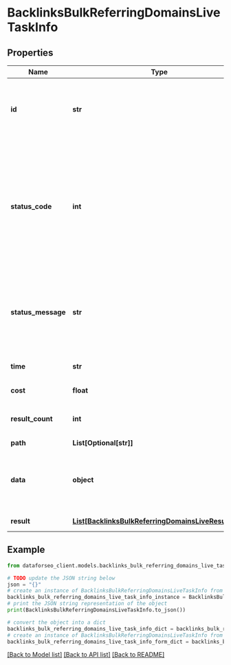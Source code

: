 # BacklinksBulkReferringDomainsLiveTaskInfo


## Properties

Name | Type | Description | Notes
------------ | ------------- | ------------- | -------------
**id** | **str** | task identifier unique task identifier in our system in the UUID format | [optional] 
**status_code** | **int** | status code of the task generated by DataForSEO, can be within the following range: 10000-60000 you can find the full list of the response codes here | [optional] 
**status_message** | **str** | informational message of the task you can find the full list of general informational messages here | [optional] 
**time** | **str** | execution time, seconds | [optional] 
**cost** | **float** | total tasks cost, USD | [optional] 
**result_count** | **int** | number of elements in the result array | [optional] 
**path** | **List[Optional[str]]** | URL path | [optional] 
**data** | **object** | contains the same parameters that you specified in the POST request | [optional] 
**result** | [**List[BacklinksBulkReferringDomainsLiveResultInfo]**](BacklinksBulkReferringDomainsLiveResultInfo.md) | array of results | [optional] 

## Example

```python
from dataforseo_client.models.backlinks_bulk_referring_domains_live_task_info import BacklinksBulkReferringDomainsLiveTaskInfo

# TODO update the JSON string below
json = "{}"
# create an instance of BacklinksBulkReferringDomainsLiveTaskInfo from a JSON string
backlinks_bulk_referring_domains_live_task_info_instance = BacklinksBulkReferringDomainsLiveTaskInfo.from_json(json)
# print the JSON string representation of the object
print(BacklinksBulkReferringDomainsLiveTaskInfo.to_json())

# convert the object into a dict
backlinks_bulk_referring_domains_live_task_info_dict = backlinks_bulk_referring_domains_live_task_info_instance.to_dict()
# create an instance of BacklinksBulkReferringDomainsLiveTaskInfo from a dict
backlinks_bulk_referring_domains_live_task_info_form_dict = backlinks_bulk_referring_domains_live_task_info.from_dict(backlinks_bulk_referring_domains_live_task_info_dict)
```
[[Back to Model list]](../README.md#documentation-for-models) [[Back to API list]](../README.md#documentation-for-api-endpoints) [[Back to README]](../README.md)


